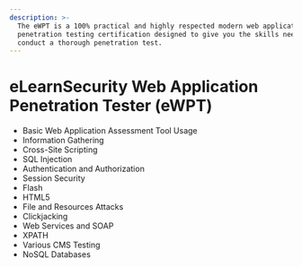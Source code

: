 ```yaml
---
description: >-
  The eWPT is a 100% practical and highly respected modern web application and
  penetration testing certification designed to give you the skills needed to
  conduct a thorough penetration test.
---
```


# eLearnSecurity Web Application Penetration Tester (eWPT)

* Basic Web Application Assessment Tool Usage
* Information Gathering
* Cross-Site Scripting
* SQL Injection
* Authentication and Authorization
* Session Security
* Flash
* HTML5
* File and Resources Attacks
* Clickjacking
* Web Services and SOAP
* XPATH
* Various CMS Testing
* NoSQL Databases
